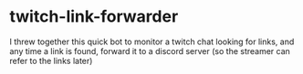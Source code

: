 # twitch-link-forwarder

I threw together this quick bot to monitor a twitch chat looking for links, and any time a link is found, forward it to a discord server (so the streamer can refer to the links later)


